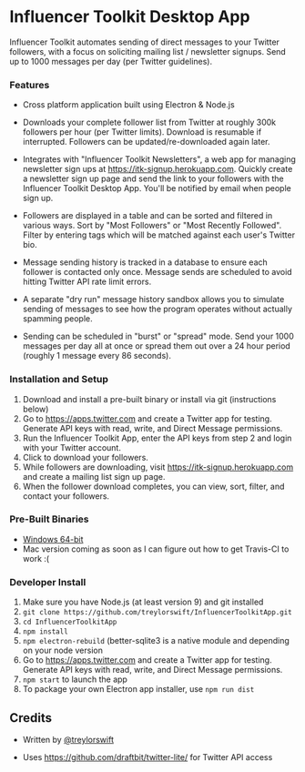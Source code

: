 # Influencer Toolkit Desktop App

Influencer Toolkit automates sending of direct messages to your Twitter followers, with a focus on soliciting mailing list / newsletter signups. Send up to 1000 messages per day (per Twitter guidelines).

### Features

- Cross platform application built using Electron & Node.js

- Downloads your complete follower list from Twitter at roughly 300k followers per hour (per Twitter limits). Download is resumable if interrupted. Followers can be updated/re-downloaded again later.

- Integrates with "Influencer Toolkit Newsletters", a web app for managing newsletter sign ups at https://itk-signup.herokuapp.com. Quickly create a newsletter sign up page and send the link to your followers with the Influencer Toolkit Desktop App. You'll be notified by email when people sign up.

- Followers are displayed in a table and can be sorted and filtered in various ways. Sort by "Most Followers" or "Most Recently Followed". Filter by entering tags which will be matched against each user's Twitter bio.

- Message sending history is tracked in a database to ensure each follower is contacted only once. Message sends are scheduled to avoid hitting Twitter API rate limit errors.
 
- A separate "dry run" message history sandbox allows you to simulate sending of messages to see how the program operates without actually spamming people.

- Sending can be scheduled in "burst" or "spread" mode. Send your 1000 messages per day all at once or spread them out over a 24 hour period (roughly 1 message every 86 seconds).
### 

### Installation and Setup

1. Download and install a pre-built binary or install via git (instructions below)
2. Go to <https://apps.twitter.com> and create a Twitter app for testing. Generate API keys with read, write, and Direct Message permissions.
3. Run the Influencer Toolkit App, enter the API keys from step 2 and login with your Twitter account.
4. Click to download your followers.
5. While followers are downloading, visit https://itk-signup.herokuapp.com and create a mailing list sign up page.
6. When the follower download completes, you can view, sort, filter, and contact your followers.

### Pre-Built Binaries
- [Windows 64-bit](https://github.com/treylorswift/InfluencerToolkitApp/releases/download/v1.0/InfluencerToolkit.Setup.1.0.0.exe
)
- Mac version coming as soon as I can figure out how to get Travis-CI to work :(

### Developer Install
1. Make sure you have Node.js (at least version 9) and git installed 
2. `git clone https://github.com/treylorswift/InfluencerToolkitApp.git`
3. `cd InfluencerToolkitApp`
3. `npm install`
4. `npm electron-rebuild` (better-sqlite3 is a native module and depending on your node version
5. Go to <https://apps.twitter.com> and create a Twitter app for testing. Generate API keys with read, write, and Direct Message permissions.
6. `npm start` to launch the app
7. To package your own Electron app installer, use `npm run dist`

## Credits

- Written by [@treylorswift](https://twitter.com/treylorswift)

- Uses https://github.com/draftbit/twitter-lite/ for Twitter API access
